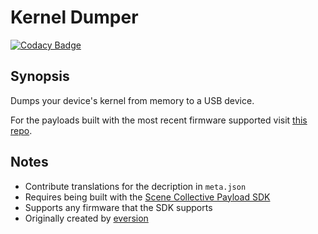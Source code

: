 Kernel Dumper
===
[![Codacy Badge](https://app.codacy.com/project/badge/Grade/c6589b4e1df44466a416c7aedefa0cf6)](https://www.codacy.com/gh/Scene-Collective/ps4-kernel-dumper/dashboard)

## Synopsis
Dumps your device's kernel from memory to a USB device.

For the payloads built with the most recent firmware supported visit [this repo].

## Notes
- Contribute translations for the decription in `meta.json`
- Requires being built with the [Scene Collective Payload SDK]
- Supports any firmware that the SDK supports
- Originally created by [eversion]

[//]: #
  [Scene Collective Payload SDK]: <https://github.com/Scene-Collective/ps4-payload-sdk>
  [this repo]: <https://github.com/Scene-Collective/ps4-payload-repo>
  [eversion]: <https://github.com/eversion/PS4-Kernel-Dumper>
